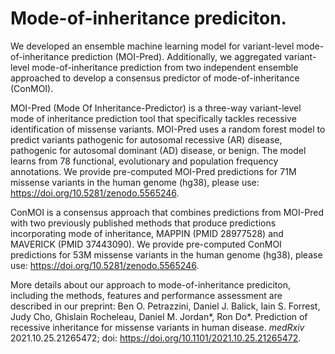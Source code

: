 # Mode-of-inheritance prediciton.

We developed an ensemble machine learning model for variant-level mode-of-inheritance prediction (MOI-Pred). Additionally, we aggregated variant-level mode-of-inheritance prediction from two independent ensemble approached to develop a consensus predictor of mode-of-inheritance (ConMOI).

MOI-Pred (Mode Of Inheritance-Predictor) is a three-way variant-level mode of inheritance prediction tool that specifically tackles recessive identification of missense variants. MOI-Pred uses a random forest model to predict variants pathogenic for autosomal recessive (AR) disease, pathogenic for autosomal dominant (AD) disease, or benign. The model learns from 78 functional, evolutionary and population frequency annotations.
We provide pre-computed MOI-Pred predictions for 71M missense variants in the human genome (hg38), please use: https://doi.org/10.5281/zenodo.5565246.

ConMOI is a consensus approach that combines predictions from MOI-Pred with two previously published methods that produce predictions incorporating mode of inheritance, MAPPIN (PMID 28977528) and MAVERICK (PMID 37443090). We provide pre-computed ConMOI predictions for 53M missense variants in the human genome (hg38), please use: https://doi.org/10.5281/zenodo.5565246.

More details about our approach to mode-of-inheritance prediciton, including the methods, features and performance assessment are described in our preprint:
Ben O. Petrazzini, Daniel J. Balick, Iain S. Forrest, Judy Cho, Ghislain Rocheleau, Daniel M. Jordan*, Ron Do*. Prediction of recessive inheritance for missense variants in human disease. _medRxiv_ 2021.10.25.21265472; doi: https://doi.org/10.1101/2021.10.25.21265472.
